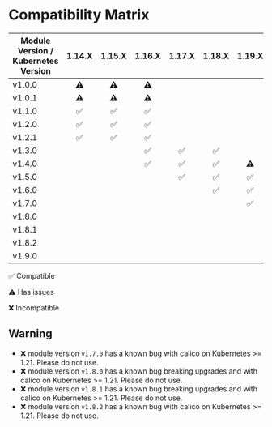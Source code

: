 # Compatibility Matrix

| Module Version / Kubernetes Version |       1.14.X       |       1.15.X       |       1.16.X       |       1.17.X       |       1.18.X       |       1.19.X       |       1.20.X       |  1.21.X   |  1.22.X   | 1.23.X    |
| ----------------------------------- | :----------------: | :----------------: | :----------------: | :----------------: | :----------------: | :----------------: | :----------------: | :-------: | :-------: | --------- |
| v1.0.0                              |     :warning:      |     :warning:      |     :warning:      |                    |                    |                    |                    |           |           |           |
| v1.0.1                              |     :warning:      |     :warning:      |     :warning:      |                    |                    |                    |                    |           |           |           |
| v1.1.0                              | :white_check_mark: | :white_check_mark: | :white_check_mark: |                    |                    |                    |                    |           |           |           |
| v1.2.0                              | :white_check_mark: | :white_check_mark: | :white_check_mark: |                    |                    |                    |                    |           |           |           |
| v1.2.1                              | :white_check_mark: | :white_check_mark: | :white_check_mark: |                    |                    |                    |                    |           |           |           |
| v1.3.0                              |                    |                    | :white_check_mark: | :white_check_mark: | :white_check_mark: |                    |                    |           |           |           |
| v1.4.0                              |                    |                    | :white_check_mark: | :white_check_mark: | :white_check_mark: |     :warning:      |                    |           |           |           |
| v1.5.0                              |                    |                    |                    | :white_check_mark: | :white_check_mark: | :white_check_mark: |     :warning:      |           |           |           |
| v1.6.0                              |                    |                    |                    |                    | :white_check_mark: | :white_check_mark: | :white_check_mark: | :warning: |           |           |
| v1.7.0                              |                    |                    |                    |                    |                    | :white_check_mark: | :white_check_mark: |    :x:    |    :x:    |           |
| v1.8.0                              |                    |                    |                    |                    |                    |                    |        :x:         |    :x:    |    :x:    | :x:       |
| v1.8.1                              |                    |                    |                    |                    |                    |                    |        :x:         |    :x:    |    :x:    | :x:       |
| v1.8.2                              |                    |                    |                    |                    |                    |                    |        :x:         |    :x:    |    :x:    | :x:       |
| v1.9.0                              |                    |                    |                    |                    |                    |                    |     :warning:      | :warning: | :warning: | :warning: |

:white_check_mark: Compatible

:warning: Has issues

:x: Incompatible

## Warning

- :x: module version `v1.7.0` has a known bug with calico on Kubernetes >= 1.21. Please do not use.
- :x: module version `v1.8.0` has a known bug breaking upgrades and with calico on Kubernetes >= 1.21. Please do not use.
- :x: module version `v1.8.1` has a known bug breaking upgrades and with calico on Kubernetes >= 1.21. Please do not use.
- :x: module version `v1.8.2` has a known bug with calico on Kubernetes >= 1.21. Please do not use.
